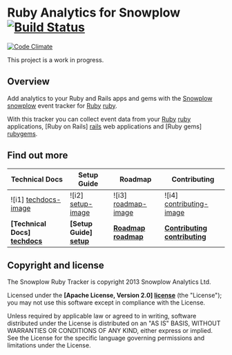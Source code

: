 # Ruby Analytics for Snowplow [![Build Status](https://travis-ci.org/snowplow/snowplow-ruby-tracker.png)](https://travis-ci.org/snowplow/snowplow-ruby-tracker)
[![Code Climate](https://codeclimate.com/github/snowplow/snowplow-ruby-tracker.png)](https://codeclimate.com/github/snowplow/snowplow-ruby-tracker)

This project is a work in progress.

## Overview

Add analytics to your Ruby and Rails apps and gems with the [Snowplow] [snowplow] event tracker for [Ruby] [ruby].

With this tracker you can collect event data from your [Ruby] [ruby] applications, [Ruby on Rails] [rails] web applications and [Ruby gems] [rubygems].

## Find out more

| Technical Docs                  | Setup Guide               | Roadmap                 | Contributing                      |
|---------------------------------|---------------------------|-------------------------|-----------------------------------|
| ![i1] [techdocs-image]          | ![i2] [setup-image]       | ![i3] [roadmap-image]   | ![i4] [contributing-image]        |
| **[Technical Docs] [techdocs]** | **[Setup Guide] [setup]** | **[Roadmap] [roadmap]** | **[Contributing] [contributing]** |

## Copyright and license

The Snowplow Ruby Tracker is copyright 2013 Snowplow Analytics Ltd.

Licensed under the **[Apache License, Version 2.0] [license]** (the "License");
you may not use this software except in compliance with the License.

Unless required by applicable law or agreed to in writing, software
distributed under the License is distributed on an "AS IS" BASIS,
WITHOUT WARRANTIES OR CONDITIONS OF ANY KIND, either express or implied.
See the License for the specific language governing permissions and
limitations under the License.

[ruby]: xxx
[rails]: xxx
[rubygems]: xxx

[snowplow]: http://snowplowanalytics.com

[techdocs-image]: https://d3i6fms1cm1j0i.cloudfront.net/github/images/techdocs.png
[setup-image]: https://d3i6fms1cm1j0i.cloudfront.net/github/images/setup.png
[roadmap-image]: https://d3i6fms1cm1j0i.cloudfront.net/github/images/roadmap.png
[contributing-image]: https://d3i6fms1cm1j0i.cloudfront.net/github/images/contributing.png

[techdocs]: https://github.com/snowplow/snowplow/wiki/Ruby-Tracker
[setup]: https://github.com/snowplow/snowplow/wiki/Ruby-Tracker-Setup
[roadmap]: https://github.com/snowplow/snowplow/wiki/Ruby-Tracker-Roadmap
[contributing]: https://github.com/snowplow/snowplow/wiki/Ruby-Tracker-Contributing

[license]: http://www.apache.org/licenses/LICENSE-2.0
